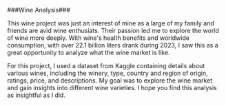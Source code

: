 ###Wine Analysis###

This wine project was just an interest of mine as a large of my family and friends are avid wine enthusiats. Their passion led me to explore the world of wine more deeply. With wine's health benefits and worldwide consumption, with over 22.1 billion liters drank during 2023, I saw this as a great opportunity to analyze what the wine market is like.

For this project, I used a dataset from Kaggle containing details about various wines, including the winery, type, country and region of origin, ratings, price, and descriptions. My goal was to explore the wine market and gain insights into different wine varieties. I hope you find this analysis as insightful as I did.

